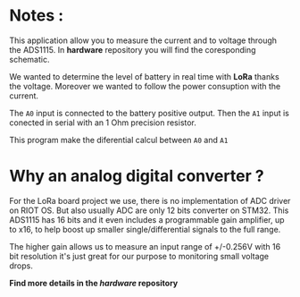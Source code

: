 # Notes :
This application allow you to measure the current and to voltage through the ADS1115. In **hardware** repository you will find the coresponding schematic.  

We wanted to determine the level of battery in real time with **LoRa** thanks the voltage. Moreover we wanted to follow the power consuption with the current.  


The `A0` input is connected to the battery positive output. Then the `A1` input is conected in serial with an 1 Ohm precision resistor.  

This program make the diferential calcul between `A0` and `A1`  

# Why an analog digital converter ?

For the LoRa board project we use, there is no implementation of ADC driver on RIOT OS. But also usually ADC are only 12 bits converter on STM32. This ADS1115 has 16 bits and it even includes a programmable gain amplifier, up to x16, to help boost up smaller single/differential signals to the full range.  

The higher gain allows us to measure an input range of +/-0.256V with 16 bit resolution it's just great for our purpose to monitoring small voltage drops.  

**Find more details in the _hardware_ repository**

